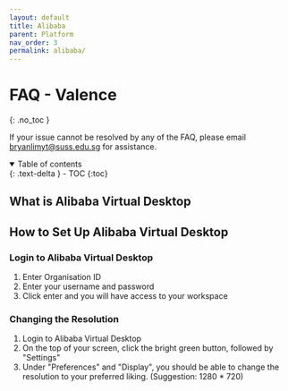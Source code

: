 ```yaml
---
layout: default
title: Alibaba
parent: Platform
nav_order: 3
permalink: alibaba/
---
```


# FAQ - Valence
{: .no_toc }

If your issue cannot be resolved by any of the FAQ, please email <bryanlimyt@suss.edu.sg> for assistance. <!-- <vlisupport@suss.edu.sg> -->

<details open markdown="block">
  <summary>
    Table of contents
  </summary>
  {: .text-delta }
- TOC
{:toc}
</details>

## What is Alibaba Virtual Desktop

## How to Set Up Alibaba Virtual Desktop
### Login to Alibaba Virtual Desktop
1. Enter Organisation ID
2. Enter your username and password
3. Click enter and you will have access to your workspace

### Changing the Resolution
1. Login to Alibaba Virtual Desktop
2. On the top of your screen, click the bright green button, followed by "Settings"
3. Under "Preferences" and "Display", you should be able to change the resolution to your preferred liking. (Suggestion: 1280 * 720)
